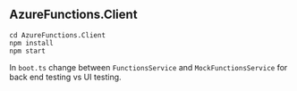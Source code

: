 ## AzureFunctions.Client

```
cd AzureFunctions.Client
npm install
npm start
```

In `boot.ts` change between `FunctionsService` and `MockFunctionsService` for back end testing vs UI testing.